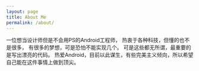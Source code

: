 ```yaml
---
layout: page
title: About Me
permalink: /about/
---
```


一位想当设计师但是不会用PS的Android工程师，
热衷于各种科技，但懂的也不是很多，
有很多的梦想，可是恐怕不能实现几个。
可是这些都无所谓，最重要的是写出漂亮的代码。
热爱Android，目前以此谋生，有些完美主义倾向，所以希望自己能在这件事情上做到顶尖。
